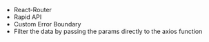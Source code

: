 - React-Router
- Rapid API
- Custom Error Boundary
- Filter the data by passing the params directly to the axios function

